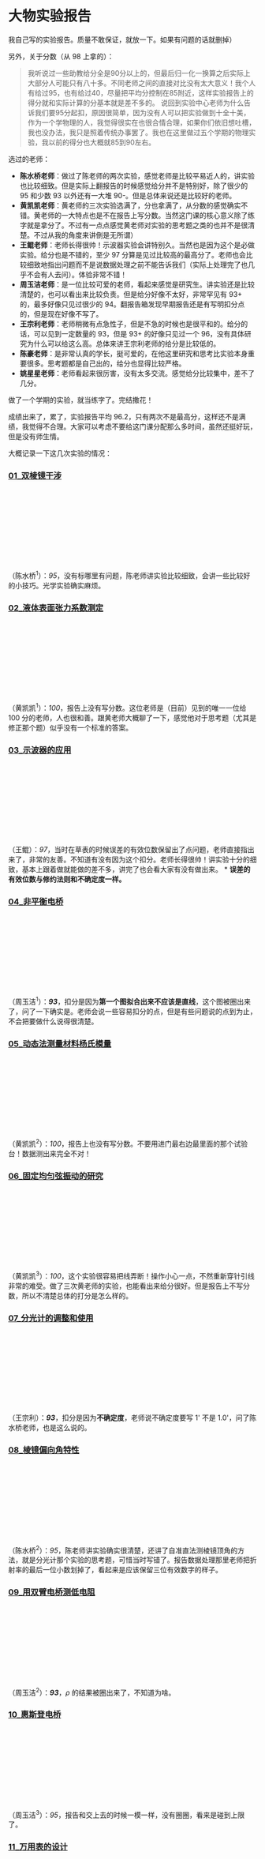 # 大物实验报告

我自己写的实验报告。质量不敢保证，就放一下。如果有问题的话就删掉）

另外，关于分数（从 98 上拿的）：

> 我听说过一些助教给分全是90分以上的，但最后归一化一换算之后实际上大部分人可能只有八十多。不同老师之间的直接对比没有太大意义！我个人有给过95，也有给过40，尽量把平均分控制在85附近，这样实验报告上的得分就和实际计算的分基本就是差不多的。 说回到实验中心老师为什么告诉我们要95分起扣，原因很简单，因为没有人可以把实验做到十全十美，作为一个学物理的人，我觉得很实在也很合情合理，如果你们依旧想吐槽，我也没办法，我只是照着传统办事罢了。我也在这里做过五个学期的物理实验，我以前的得分也大概就85到90左右。

选过的老师：

* **陈水桥老师**：做过了陈老师的两次实验，感觉老师是比较平易近人的，讲实验也比较细致。但是实际上翻报告的时候感觉给分并不是特别好，除了很少的 95 和少数 93 以外还有一大堆 90-。但是总体来说还是比较好的老师。
* **黄凯凯老师**：黄老师的三次实验选满了，分也拿满了，从分数的感觉确实不错。黄老师的一大特点也是不在报告上写分数。当然这门课的核心意义除了练字就是拿分了。不过有一点点感觉黄老师对实验的思考题之类的也并不是很清楚。不过从我的角度来讲倒是无所谓）
* **王鲲老师**：老师长得很帅！示波器实验会讲特别久。当然也是因为这个是必做实验。给分也是不错的，至少 97 分算是见过比较高的最高分了。老师也会比较细致地指出问题而不是说数据处理之前不能告诉我们（实际上处理完了也几乎不会有人去问）。体验非常不错！
* **周玉洁老师**：是一位比较可爱的老师，看起来感觉是研究生。讲实验还是比较清楚的，也可以看出来比较负责。但是给分好像不太好，非常罕见有 93+ 的，最多好像只见过很少的 94。翻报告箱发现早期报告还是有写明扣分点的，但是现在好像不写了。
* **王宗利老师**：老师稍微有点急性子，但是不急的时候也是很平和的。给分的话，可以见到一定数量的 93，但是 93+ 的好像只见过一个 96，没有具体研究为什么可以给这么高。总体来讲王宗利老师的给分是比较低的。
* **陈豪老师**：是非常认真的学长，挺可爱的，在他这里研究和思考比实验本身重要很多。思考题都是自己出的，给分也显得比较严格。
* **姚星星老师**：老师看起来很厉害，没有太多交流。感觉给分比较集中，差不了几分。

做了一个学期的实验，就当练字了。完结撒花！

成绩出来了，累了，实验报告平均 96.2，只有两次不是最高分，这样还不是满绩，我觉得不合理。大家可以考虑不要给这门课分配那么多时间，虽然还挺好玩，但是没有师生情。

大概记录一下这几次实验的情况：

### [01_双棱镜干涉](../big_physics_exp_assets/01_双棱镜干涉.pdf)

<object data="../big_physics_exp_assets/01_双棱镜干涉.pdf" type="application/pdf" width="100%" height="800">
	<embed src="../big_physics_exp_assets/01_双棱镜干涉.pdf" type="application/pdf" />
</object>

（陈水桥<sup>1</sup>）：*95*，没有标哪里有问题，陈老师讲实验比较细致，会讲一些比较好的小技巧。光学实验确实麻烦。

### [02_液体表面张力系数测定](../big_physics_exp_assets/02_液体表面张力系数测定.pdf)

<object data="../big_physics_exp_assets/02_液体表面张力系数测定.pdf" type="application/pdf" width="100%" height="800">
	<embed src="../big_physics_exp_assets/02_液体表面张力系数测定.pdf" type="application/pdf" />
</object>

（黄凯凯<sup>1</sup>）：*100*，报告上没有写分数。这位老师是（目前）见到的唯一一位给 100 分的老师，人也很和善。跟黄老师大概聊了一下，感觉他对于思考题（尤其是修正那个题）似乎没有一个标准的答案。

### [03_示波器的应用](../big_physics_exp_assets/03_示波器的应用.pdf)

<object data="../big_physics_exp_assets/03_示波器的应用.pdf" type="application/pdf" width="100%" height="800">
	<embed src="../big_physics_exp_assets/03_示波器的应用.pdf" type="application/pdf" />
</object>

（王鲲）：*97*，当时在草表的时候误差的有效位数保留出了点问题，老师直接指出来了，非常的友善。不知道有没有因为这个扣分。老师长得很帅！讲实验十分的细致，基本上跟着做就能做的差不多，讲完了也会看大家有没有做出来。
	* **误差的有效位数与修约法则和不确定度一样。**

### [04_非平衡电桥](../big_physics_exp_assets/04_非平衡电桥.pdf)

<object data="../big_physics_exp_assets/04_非平衡电桥.pdf" type="application/pdf" width="100%" height="800">
	<embed src="../big_physics_exp_assets/04_非平衡电桥.pdf" type="application/pdf" />
</object>

（周玉洁<sup>1</sup>）：***93***，扣分是因为**第一个图拟合出来不应该是直线**，这个图被圈出来了，问了一下确实是。老师会说一些容易扣分的点，但是有些问题说的点到为止，不会把要做什么说得很清楚。

### [05_动态法测量材料杨氏模量](../big_physics_exp_assets/05_动态法测量材料杨氏模量.pdf)

<object data="../big_physics_exp_assets/05_动态法测量材料杨氏模量.pdf" type="application/pdf" width="100%" height="800">
	<embed src="../big_physics_exp_assets/05_动态法测量材料杨氏模量.pdf" type="application/pdf" />
</object>

（黄凯凯<sup>2</sup>）：*100*，报告上也没有写分数。不要用进门最右边最里面的那个试验台！数据测出来完全不对！

### [06_固定均匀弦振动的研究](../big_physics_exp_assets/06_固定均匀弦振动的研究.pdf)

<object data="../big_physics_exp_assets/06_固定均匀弦振动的研究.pdf" type="application/pdf" width="100%" height="800">
	<embed src="../big_physics_exp_assets/06_固定均匀弦振动的研究.pdf" type="application/pdf" />
</object>

（黄凯凯<sup>3</sup>）：*100*，这个实验很容易把线弄断！操作小心一点，不然重新穿针引线非常的难受。做了三次黄老师的实验，也能看出来给分很好。但是报告上不写分数，所以不清楚总体的打分是怎么样的。

### [07_分光计的调整和使用](../big_physics_exp_assets/07_分光计的调整和使用.pdf)

<object data="../big_physics_exp_assets/07_分光计的调整和使用.pdf" type="application/pdf" width="100%" height="800">
	<embed src="../big_physics_exp_assets/07_分光计的调整和使用.pdf" type="application/pdf" />
</object>

（王宗利）：***93***，扣分是因为**不确定度**，老师说不确定度要写 1' 不是 1.0'，问了陈水桥老师，也是这么说的。

### [08_棱镜偏向角特性](../big_physics_exp_assets/08_棱镜偏向角特性.pdf)

<object data="../big_physics_exp_assets/08_棱镜偏向角特性.pdf" type="application/pdf" width="100%" height="800">
	<embed src="../big_physics_exp_assets/08_棱镜偏向角特性.pdf" type="application/pdf" />
</object>

（陈水桥<sup>2</sup>）：*95*，陈老师讲实验确实很清楚，还讲了自准直法测棱镜顶角的方法，就是分光计那个实验的思考题，可惜当时写错了。报告数据处理那里老师把折射率的最后一位小数划掉了，看起来是应该保留三位有效数字的样子。

### [09_用双臂电桥测低电阻](../big_physics_exp_assets/09_用双臂电桥测低电阻.pdf)

<object data="../big_physics_exp_assets/09_用双臂电桥测低电阻.pdf" type="application/pdf" width="100%" height="800">
	<embed src="../big_physics_exp_assets/09_用双臂电桥测低电阻.pdf" type="application/pdf" />
</object>

（周玉洁<sup>2</sup>）：***93***，$\rho$ 的结果被圈出来了，不知道为啥。

### [10_惠斯登电桥](../big_physics_exp_assets/10_惠斯登电桥.pdf)

<object data="../big_physics_exp_assets/10_惠斯登电桥.pdf" type="application/pdf" width="100%" height="800">
	<embed src="../big_physics_exp_assets/10_惠斯登电桥.pdf" type="application/pdf" />
</object>

（周玉洁<sup>3</sup>）：_95_，报告和交上去的时候一模一样，没有圈圈，看来是碰到上限了。

### [11_万用表的设计](../big_physics_exp_assets/11_万用表的设计.pdf)

<object data="../big_physics_exp_assets/11_万用表的设计.pdf" type="application/pdf" width="100%" height="800">
	<embed src="../big_physics_exp_assets/11_万用表的设计.pdf" type="application/pdf" />
</object>

（陈豪<sup>1</sup>）：*96*，报告也是没有什么批改。不过分数相比来说大概是很高的。

**这个实验的思考题和书上的不一样，是老师自己出的**

### [12_密立根油滴实验](../big_physics_exp_assets/12_密立根油滴实验.pdf)

<object data="../big_physics_exp_assets/12_密立根油滴实验.pdf" type="application/pdf" width="100%" height="800">
	<embed src="../big_physics_exp_assets/12_密立根油滴实验.pdf" type="application/pdf" />
</object>

（陈豪<sup>2</sup>）：*97*。

**这个实验的思考题和书上的不一样，是老师自己出的**

### [13_用霍尔法测直流圆线圈与亥姆霍兹线圈磁场](../big_physics_exp_assets/13_用霍尔法测直流圆线圈与亥姆霍兹线圈磁场.pdf)

<object data="../big_physics_exp_assets/13_用霍尔法测直流圆线圈与亥姆霍兹线圈磁场.pdf" type="application/pdf" width="100%" height="800">
	<embed src="../big_physics_exp_assets/13_用霍尔法测直流圆线圈与亥姆霍兹线圈磁场.pdf" type="application/pdf" />
</object>

（陈豪<sup>3</sup>）：*96*。

**这个实验的思考题和书上的不一样，是老师自己出的**

### [14_光的偏振应用研究](../big_physics_exp_assets/14_光的偏振应用研究.pdf)

<object data="../big_physics_exp_assets/14_光的偏振应用研究.pdf" type="application/pdf" width="100%" height="800">
	<embed src="../big_physics_exp_assets/14_光的偏振应用研究.pdf" type="application/pdf" />
</object>

（姚星星）：*97*，“认真书写” +2 分。看报告箱感觉分数差距不太大，而且思考题好像怎么写都有分。



